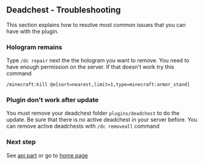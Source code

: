 ## Deadchest - Troubleshooting

This section explains how to resolve most common issues that you can have with the plugin.

### Hologram remains

Type `/dc repair` next the the hologram you want to remove. You need to have enough permission on the server. If that doesn't work try this command

```
/minecraft:kill @e[sort=nearest,limit=1,type=minecraft:armor_stand]
```

### Plugin don't work after update

You must remove your deadchest folder `plugins/deadchest` to do the update. Be sure that there is no active deadchest in your server before. You can remove active deadchests with `/dc removeall` command

### Next step
See [api part](https://apavarino.github.io/Deadchest/api) or go to [home page](https://apavarino.github.io/Deadchest)
